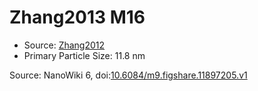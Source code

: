 <a name="material" />

# Zhang2013 M16
<script type="application/ld+json">
  {
    "@context": "https://schema.org/",
    "@type": "ChemicalSubstance",
    "@id": "https://egonw.github.io/nanowiki/nanowiki321.html#material",
    "http://purl.org/dc/terms/conformsTo":
      {
        "@type": "CreativeWork",
        "@id": "https://bioschemas.org/profiles/ChemicalSubstance/0.4-RELEASE/"
      },
    "identfier": "321",
    "name": "Zhang2013 M16",
    "url": "https://egonw.github.io/nanowiki/nanowiki321.html#material",
    "sameAs": "http://127.0.0.1/mediawiki/index.php/Special:URIResolver/Zhang2013_M16"
  }
</script>


* Source: [Zhang2012](articleZhang2012.md)
* Primary Particle Size: 11.8 nm


Source: NanoWiki 6, doi:[10.6084/m9.figshare.11897205.v1](https://doi.org/10.6084/m9.figshare.11897205.v1)
